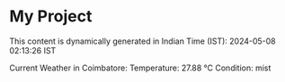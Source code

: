# My Project

This content is dynamically generated in Indian Time (IST): 2024-05-08 02:13:26 IST


Current Weather in Coimbatore:
Temperature: 27.88 °C
Condition: mist
